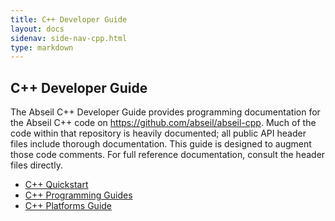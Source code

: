 ```yaml
---
title: C++ Developer Guide
layout: docs
sidenav: side-nav-cpp.html
type: markdown
---
```


## C++ Developer Guide

The Abseil C++ Developer Guide provides programming documentation for
the Abseil C++ code on https://github.com/abseil/abseil-cpp. Much of
the code within that repository is heavily documented; all public API
header files include thorough documentation. This guide is designed
to augment those code comments. For full reference documentation, consult
the header files directly.


* [C++ Quickstart](cpp/quickstart)
* [C++ Programming Guides](cpp/guides/)
* [C++ Platforms Guide](cpp/platforms/)
